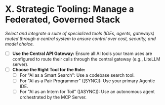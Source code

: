 # X. Strategic Tooling: Manage a Federated, Governed Stack

*Select and integrate a suite of specialized tools (IDEs, agents, gateways) routed through a central system to ensure control over cost, security, and model choice.*

- [ ] **Use the Central API Gateway:** Ensure all AI tools your team uses are configured to route their calls through the central gateway (e.g., LiteLLM server).
- [ ] **Choose the Right Tool for the Role:**
    - [ ] For "AI as a Smart Search": Use a codebase search tool.
    - [ ] For "AI as a Pair Programmer" ([SYNC]): Use your primary Agentic IDE.
    - [ ] For "AI as an Intern for Toil" ([ASYNC]): Use an autonomous agent orchestrated by the MCP Server.
